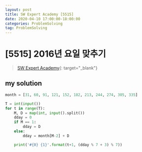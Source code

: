 ```yaml
---
layout: post
title: SW Expert Academy [5515]
date: 2020-04-10 17:00:00-18:00:00
categories: ProblemSolving
tag: ProblemSolving
---
```


# [5515] 2016년 요일 맞추기
> [SW Expert Academy](https://swexpertacademy.com/main/main.do){: target="_blank"}

## my solution
```python
month = [31, 60, 91, 121, 152, 182, 213, 244, 274, 305, 335]

T = int(input())
for t in range(T):
    M, D = map(int, input().split())
    dday = 0
    if M == 1:
        dday = D
    else:
        dday = month[M-2] + D

    print('#{0} {1}'.format(t+1, (dday % 7 + 3) % 7))
```
